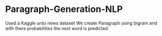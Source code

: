 # Paragraph-Generation-NLP

Used a Kaggle urdu news dataset
We create Paragraph using bigram and with there probabilities the next word is predicted.
